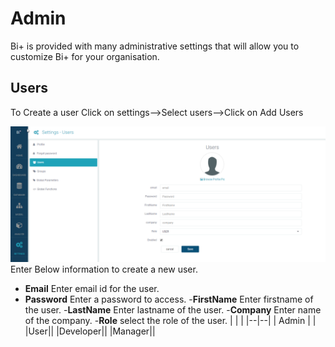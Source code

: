  # Admin

Bi+ is provided with many administrative settings that will allow you to customize Bi+ for your organisation.

## Users

To Create a user Click on settings-->Select users-->Click on Add Users

![enter image description here](https://raw.githubusercontent.com/sv18042016/fp1/658e3210c3cbe8e651e2fca391261b3ecc1be1b7/images/users.png)
Enter Below information to create a new user.
- **Email** Enter email id for the user.
- **Password** Enter a password to access.
-**FirstName** Enter firstname of the user.
-**LastName** Enter lastname of the user. 
-**Company** Enter name of the company.
-**Role** select the role of the user.
|  |  |
|--|--|
| Admin |  |
|User||
|Developer||
|Manager||
<!--stackedit_data:
eyJoaXN0b3J5IjpbLTE5NDMwOTgzNzIsNDY1NzY2ODE2LC05Nz
Q2NjAxODddfQ==
-->